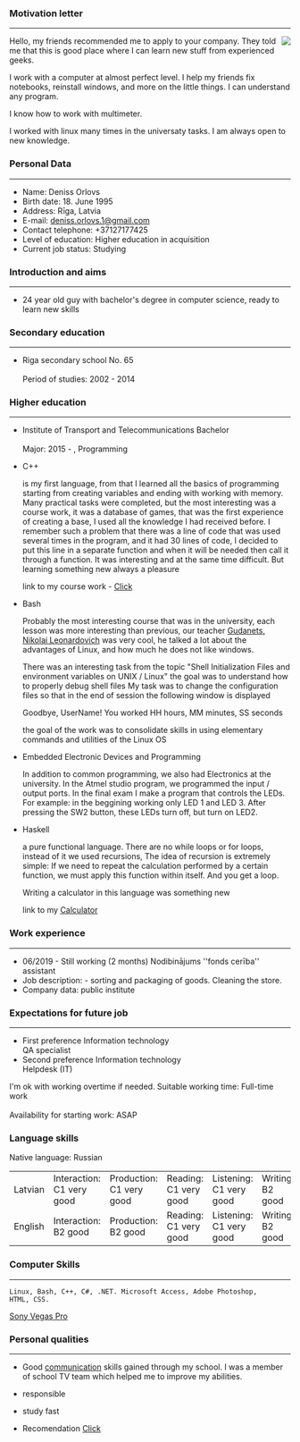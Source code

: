 




### Motivation letter
----------------
Hello, my friends recommended me to apply to your company.
<img src="https://i.ibb.co/NSnhXm6/Screenshot-3.png" align="right">
They told me that this is good place where I can learn new stuff from experienced geeks.

I work with a computer at almost perfect level. I help my friends fix notebooks, reinstall windows, and more on the little things. I can understand any program. 

I know how to work with multimeter. 

I worked with linux many times in the universaty tasks. I am always open to new knowledge.

### Personal Data
----------------
- Name:	Deniss Orlovs
- Birth date:	18. June 1995
- Address:	Rīga, Latvia
- E-mail: deniss.orlovs.1@gmail.com      		
- Contact telephone:	+37127177425
- Level of education:	Higher education in acquisition
- Current job status:	Studying
 
 
 ### Introduction and aims
 ----------------
- 24 year old guy with bachelor's degree in computer science, ready to learn new skills
 
 ### Secondary education
 ----------------
- Riga secondary school No. 65<br/><br/>
  Period of studies:	2002 - 2014
### Higher education
----------------

- Institute of Transport and Telecommunications	Bachelor<br/><br/>
  Major:	2015 - , Programming
  
  
 - C++ 
  
	is my first language, from that I learned all the basics of programming starting
	from creating variables and ending with working with memory. Many practical tasks were completed, but the most interesting
	was a course work, it was a database of games, that was
	the first experience of creating a base, I used all the knowledge I had received before.
	I remember such a problem that there was a line of code that was used several times in the program, and
	it had 30 lines of code, I decided to put this line in a separate function and when it will be needed
	then call it through a function. It was interesting and at the same time difficult. But learning something new
	always a pleasure

	link to my course work - <a href="https://github.com/denis9570/tsi_tasks/tree/master/Denya%20strikes%20back(2-nd%20semester)/course_work">Click</a>

- Bash

	Probably the most interesting course that was in the university, each lesson was more interesting than
	previous, our teacher 
	<a    href="https://ru.wikipedia.org/wiki/%D0%93%D1%83%D0%B4%D0%B0%D0%BD%D0%B5%D1%86,_%D0%9D%D0%B8%D0%BA%D0%BE%D0%BB%D0%B0%D0%B9_%D0%9B%D0%B5%D0%BE%D0%BD%D0%B0%D1%80%D0%B4%D0%BE%D0%B2%D0%B8%D1%87">Gudanets, Nikolai Leonardovich</a> was very cool, he talked a lot
	about the advantages of Linux, and how much he does not like windows.
	
	There was an interesting task from the topic "Shell Initialization Files and environment variables on UNIX / Linux"
	the goal was to understand how to properly debug shell files
	My task was to change the configuration files so that in the end of session the following window is displayed

	Goodbye, UserName!
	You worked HH hours, MM minutes, SS seconds

	the goal of the work was to consolidate skills in using elementary commands and utilities of the Linux OS
	
 - Embedded Electronic Devices and Programming
 
 	In addition to common programming, we also had Electronics at the university.
	In the Atmel studio program, we programmed the input / output ports.
	In the final exam I make a program that controls the LEDs. For example: in the beggining working only
	LED 1 and LED 3. After pressing the SW2 button, these LEDs turn off, but turn on
	LED2.
 	
 
 - Haskell
 
	a pure functional language. There are no while loops or for loops, instead of it we used recursions,
	The idea of recursion is extremely simple: If we need to repeat the calculation performed by a certain function, we must apply
	this function within itself. And you get a loop.

	Writing a calculator in this language was something new

	link to my <a href="https://github.com/denis9570/Haskell/blob/master/calc.hs">Calculator</a>



 
### Work experience
----------------
- 06/2019 - Still working (2 months)	Nodibinājums ''fonds cerība''	assistant
- Job description:	- sorting and packaging of goods.
 Cleaning the store.
- Company data:	public institute
### Expectations for future job
----------------
- First preference	Information technology<br/>
	QA specialist
- Second preference	Information technology<br/>
	Helpdesk (IT)

 I'm ok with working overtime if needed.
 Suitable working time:	Full-time work<br/><br/>
 Availability for starting work:	ASAP
 
 ### Language skills<br/> 
 Native language: Russian

 <table>
<tr>
<td>Latvian</td>
<td>Interaction:<br/> C1 very good</td>
<td>Production:<br/> C1 very good</td>
<td>Reading:<br/> C1 very good</td>
<td>Listening:<br/> C1 very good</td>
<td>Writing:<br/> B2 good</td>
</tr>
<tr>
<td>English</td>
<td>Interaction:<br/> B2 good</td>
<td>Production:<br/> B2 good</td>
<td>Reading:<br/> C1 very good</td>
<td>Listening:<br/> C1 very good</td>
<td>Writing:<br/> B2 good</td>
</tr>
</table>
 
### Computer Skills
----------------
	Linux, Bash, C++, C#, .NET. Microsoft Access, Adobe Photoshop,
	HTML, CSS.
<a href="https://www.youtube.com/watch?v=77ISnqIbaFE&feature=youtu.be">Sony Vegas Pro</a>
 
 
 ### Personal qualities
 ----------------
 - Good <a href="https://www.youtube.com/watch?v=xlgqaG2gFfs">communication</a> skills gained through my school. I was a member of school TV team which helped me to improve my abilities.
 
 - responsible
 - study fast
 

- Recomendation
<a href="https://github.com/klesun/midiana.lv/blob/master/entry/public_personal/Denis_Orlov_recommentation.md">Click</a>

